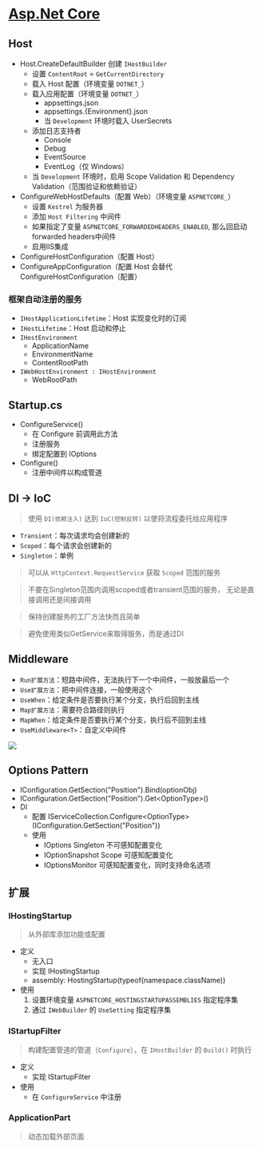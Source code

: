 # [Asp.Net Core](https://learn.microsoft.com/zh-cn/aspnet/core/fundamentals/host/generic-host?view=aspnetcore-6.0)

## Host

- Host.CreateDefaultBuilder 创建 `IHostBuilder`
  - 设置 `ContentRoot` = `GetCurrentDirectory`
  - 载入 Host 配置（环境变量 `DOTNET_`）
  - 载入应用配置（环境变量 `DOTNET_`）
    - appsettings.json
    - appsettings.{Environment}.json
    - 当 `Development` 环境时载入 UserSecrets
  - 添加日志支持者
    - Console
    - Debug
    - EventSource
    - EventLog（仅 Windows）
  - 当 `Development` 环境时，启用 Scope Validation 和 Dependency Validation（范围验证和依赖验证）
- ConfigureWebHostDefaults（配置 Web）（环境变量 `ASPNETCORE_`）
  - 设置 `Kestrel` 为服务器
  - 添加 `Host Filtering` 中间件
  - 如果指定了变量 `ASPNETCORE_FORWARDEDHEADERS_ENABLED`, 那么回启动forwarded headers中间件
  - 启用IIS集成
- ConfigureHostConfiguration（配置 Host）
- ConfigureAppConfiguration（配置 Host 会替代 ConfigureHostConfiguration（配置）

### 框架自动注册的服务

- `IHostApplicationLifetime`：Host 实现变化时的订阅
- `IHostLifetime`：Host 启动和停止
- `IHostEnvironment`
  - ApplicationName
  - EnvironmentName
  - ContentRootPath
- `IWebHostEnvironment : IHostEnvironment`
  - WebRootPath

## Startup.cs

- ConfigureService()
  - 在 Configure 前调用此方法
  - 注册服务
  - 绑定配置到 IOptions
- Configure()
  - 注册中间件以构成管道

## DI -> IoC

> 使用 `DI(依赖注入)` 达到 `IoC(控制反转)` 以使将流程委托给应用程序

- `Transient`：每次请求均会创建新的
- `Scoped`：每个请求会创建新的
- `Singleton`：单例

> 可以从 `HttpContext.RequestService` 获取 `Scoped` 范围的服务

> 不要在Singleton范围内调用scoped或者transient范围的服务， 无论是直接调用还是间接调用

> 保持创建服务的工厂方法快而且简单

> 避免使用类似GetService来取得服务，而是通过DI

## Middleware

- `Run扩展方法`：短路中间件，无法执行下一个中间件，一般放最后一个
- `Use扩展方法`：把中间件连接，一般使用这个
- `UseWhen`：给定条件是否要执行某个分支，执行后回到主线
- `Map扩展方法`：需要符合路径则执行
- `MapWhen`：给定条件是否要执行某个分支，执行后不回到主线
- `UseMiddleware<T>`：自定义中间件

<img src="/img/middleware-pipeline.svg" />

## Options Pattern

- IConfiguration.GetSection("Position").Bind(optionObj)
- IConfiguration.GetSection("Position").Get\<OptionType\>()
- DI
  - 配置 IServiceCollection.Configure\<OptionType\>(IConfiguration.GetSection("Position")) 
  - 使用
    - IOptions Singleton 不可感知配置变化
    - IOptionSnapshot Scope 可感知配置变化
    - IOptionsMonitor 可感知配置变化，同时支持命名选项

## 扩展

### IHostingStartup

> 从外部库添加功能或配置

- 定义
  - 无入口
  - 实现 IHostingStartup
  - assembly: HostingStartup(typeof(namespace.className))
- 使用
  1. 设置环境变量 `ASPNETCORE_HOSTINGSTARTUPASSEMBLIES` 指定程序集
  2. 通过 `IWebBuilder` 的 `UseSetting` 指定程序集

### IStartupFilter

> 构建配置管道的管道（`Configure`），在 `IHostBuilder` 的 `Build()` 时执行

- 定义
  - 实现 IStartupFilter
- 使用 
  - 在 `ConfigureService` 中注册

### ApplicationPart

> 动态加载外部页面
